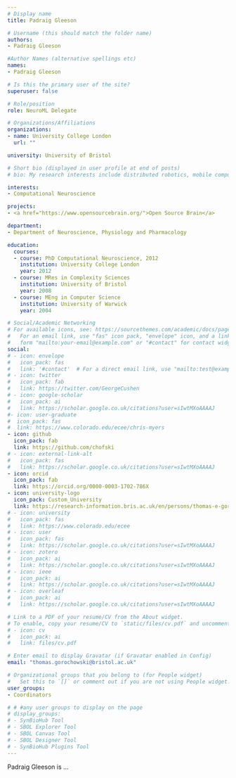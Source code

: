 ```yaml
---
# Display name
title: Padraig Gleeson

# Username (this should match the folder name)
authors:
- Padraig Gleeson

#Author Names (alternative spellings etc)
names:
- Padraig Gleeson

# Is this the primary user of the site?
superuser: false

# Role/position
role: NeuroML Delegate

# Organizations/Affiliations
organizations:
- name: University College London
  url: ""

university: University of Bristol

# Short bio (displayed in user profile at end of posts)
# bio: My research interests include distributed robotics, mobile computing and programmable matter.

interests:
- Computational Neuroscience

projects:
- <a href="https://www.opensourcebrain.org/">Open Source Brain</a>

department:
- Department of Neuroscience, Physiology and Pharmacology

education:
  courses:
  - course: PhD Computational Neuroscience, 2012
    institution: University College London
    year: 2012
  - course: MRes in Complexity Sciences
    institution: University of Bristol
    year: 2008
  - course: MEng in Computer Science
    institution: University of Warwick
    year: 2004

# Social/Academic Networking
# For available icons, see: https://sourcethemes.com/academic/docs/page-builder/#icons
#   For an email link, use "fas" icon pack, "envelope" icon, and a link in the
#   form "mailto:your-email@example.com" or "#contact" for contact widget.
social:
# - icon: envelope
#   icon_pack: fas
#   link: '#contact'  # For a direct email link, use "mailto:test@example.org".
# - icon: twitter
#   icon_pack: fab
#   link: https://twitter.com/GeorgeCushen
# - icon: google-scholar
#   icon_pack: ai
#   link: https://scholar.google.co.uk/citations?user=sIwtMXoAAAAJ
#- icon: user-graduate
#  icon_pack: fas
#  link: https://www.colorado.edu/ecee/chris-myers
- icon: github
  icon_pack: fab
  link: https://github.com/chofski
# - icon: external-link-alt
#   icon_pack: fas
#   link: https://scholar.google.co.uk/citations?user=sIwtMXoAAAAJ
- icon: orcid
  icon_pack: fab
  link: https://orcid.org/0000-0003-1702-786X
- icon: university-logo
  icon_pack: Custom_University
  link: https://research-information.bris.ac.uk/en/persons/thomas-e-gorochowski
# - icon: university
#   icon_pack: fas
#   link: https://www.colorado.edu/ecee
# - icon: user
#   icon_pack: fas
#   link: https://scholar.google.co.uk/citations?user=sIwtMXoAAAAJ
# - icon: zotero
#   icon_pack: ai
#   link: https://scholar.google.co.uk/citations?user=sIwtMXoAAAAJ
# - icon: ieee
#   icon_pack: ai
#   link: https://scholar.google.co.uk/citations?user=sIwtMXoAAAAJ
# - icon: overleaf
#   icon_pack: ai
#   link: https://scholar.google.co.uk/citations?user=sIwtMXoAAAAJ

# Link to a PDF of your resume/CV from the About widget.
# To enable, copy your resume/CV to `static/files/cv.pdf` and uncomment the lines below.
# - icon: cv
#   icon_pack: ai
#   link: files/cv.pdf

# Enter email to display Gravatar (if Gravatar enabled in Config)
email: "thomas.gorochowski@bristol.ac.uk"

# Organizational groups that you belong to (for People widget)
#   Set this to `[]` or comment out if you are not using People widget.
user_groups:
- Coordinators

# # #any user groups to display on the page
# display_groups:
# - SynBioHub Tool
# - SBOL Explorer Tool
# - SBOL Canvas Tool
# - SBOL Designer Tool
# - SynBioHub Plugins Tool
---
```


Padraig Gleeson is ...
